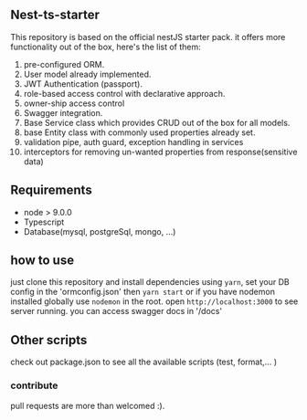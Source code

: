 ## Nest-ts-starter

This repository is based on the official nestJS starter pack.
it offers more functionality out of the box, here's the list of
them:

1.  pre-configured ORM.
2.  User model already implemented.
3.  JWT Authentication (passport).
4.  role-based access control with declarative approach.
5.  owner-ship access control
6.  Swagger integration.
7.  Base Service class which provides CRUD out of the box for all models.
8.  base Entity class with commonly used properties already set.
9.  validation pipe, auth guard, exception handling in services
10. interceptors for removing un-wanted properties from response(sensitive data)

## Requirements

* node > 9.0.0
* Typescript
* Database(mysql, postgreSql, mongo, ...)

## how to use

just clone this repository and install dependencies using `yarn`, set your DB config in the
'ormconfig.json' then `yarn start` or if you have nodemon installed globally use `nodemon` in the root. open `http://localhost:3000` to see server running. you can access swagger docs in '/docs'

## Other scripts

check out package.json to see all the available scripts (test, format,... )

### contribute

pull requests are more than welcomed :).
